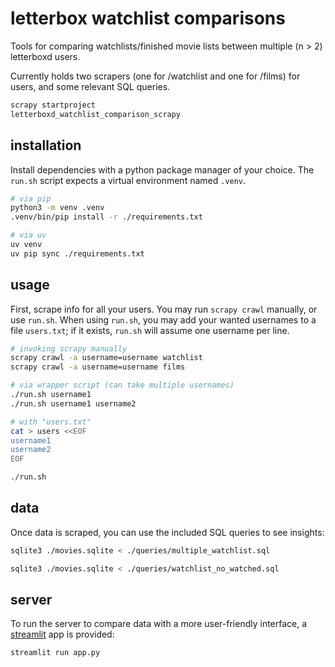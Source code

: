 # letterbox watchlist comparisons

Tools for comparing watchlists/finished movie lists between multiple (n > 2) letterboxd users.

Currently holds two scrapers (one for /watchlist and one for /films) for users, and some relevant SQL queries.

```sh
scrapy startproject
letterboxd_watchlist_comparison_scrapy
```

## installation

Install dependencies with a python package manager of your choice.
The `run.sh` script expects a virtual environment named `.venv`.

```bash
# via pip
python3 -m venv .venv
.venv/bin/pip install -r ./requirements.txt

# via uv
uv venv
uv pip sync ./requirements.txt
```

## usage

First, scrape info for all your users.
You may run `scrapy crawl` manually, or use `run.sh`.
When using `run.sh`, you may add your wanted usernames to a file `users.txt`; if it exists, `run.sh` will assume one username per line.

```bash
# invoking scrapy manually
scrapy crawl -a username=username watchlist
scrapy crawl -a username=username films

# via wrapper script (can take multiple usernames)
./run.sh username1
./run.sh username1 username2

# with "users.txt"
cat > users <<EOF
username1
username2
EOF

./run.sh
```

## data

Once data is scraped, you can use the included SQL queries to see insights:

```bash
sqlite3 ./movies.sqlite < ./queries/multiple_watchlist.sql

sqlite3 ./movies.sqlite < ./queries/watchlist_no_watched.sql
```

## server

To run the server to compare data with a more user-friendly interface, a [streamlit](https://streamlit.io/) app is provided:

```bash
streamlit run app.py
```
